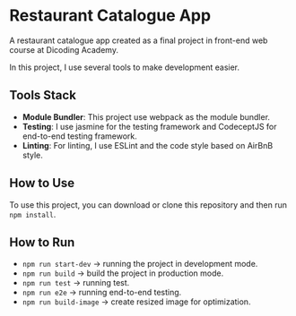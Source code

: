 # Restaurant Catalogue App
A restaurant catalogue app created as a final project in front-end web course at Dicoding Academy.

In this project, I use several tools to make development easier.

## Tools Stack
- **Module Bundler**: This project use webpack as the module bundler.
- **Testing**: I use jasmine for the testing framework and CodeceptJS for end-to-end testing framework.
- **Linting**: For linting, I use ESLint and the code style based on AirBnB style.

## How to Use
To use this project, you can download or clone this repository and then run `npm install`.

## How to Run
- `npm run start-dev` -> running the project in development mode.
- `npm run build` -> build the project in production mode.
- `npm run test` -> running test.
- `npm run e2e` -> running end-to-end testing.
- `npm run build-image` -> create resized image for optimization.